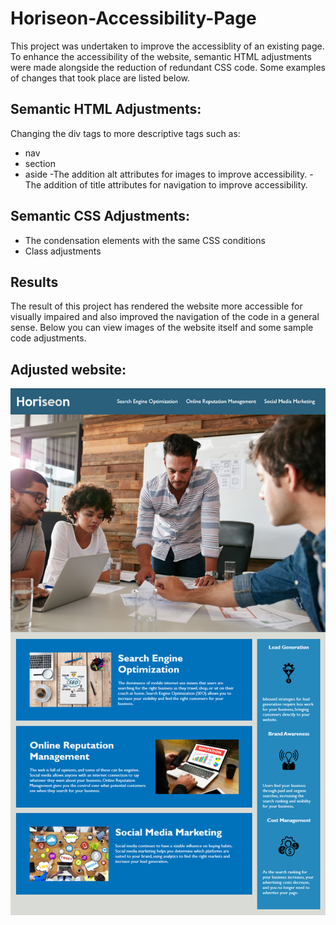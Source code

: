 # Horiseon-Accessibility-Page


This project was undertaken to improve the accessiblity of an existing page.
To enhance the accessibility of the website, semantic HTML adjustments were made alongside the reduction of redundant CSS code.
Some examples of changes that took place are listed below.

## Semantic HTML Adjustments:
Changing the div tags to more descriptive tags such as:
  - nav
  - section
  - aside
-The addition alt attributes for images to improve accessibility.
-The addition of title attributes for navigation to improve accessibility.

 ## Semantic CSS Adjustments:
 - The condensation elements with the same CSS conditions
 - Class adjustments
 
 ## Results
 The result of this project has rendered the website more accessible for visually impaired and also improved the navigation of the code in a general sense.
 Below you can view images of the website itself and some sample code adjustments.
 
  ## Adjusted website:
 ![Adjusted website](https://github.com/Hannybiggs/Horiseon-Accessibility-Page/blob/master/Assets/01-html-css-git-homework-demo.png?raw=true "Adjusted Website")
